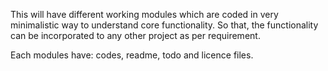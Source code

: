 This will have different working modules which are coded in very minimalistic way to understand core functionality. So that, the functionality can be incorporated to any other project as per requirement.

Each modules have: codes, readme, todo and licence files.
